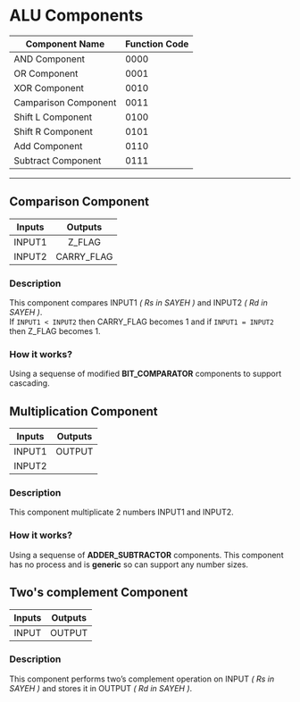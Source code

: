 # ALU Components


|Component Name|Function Code|
|--------------|-------------|
|AND Component|0000|
|OR Component|0001|
|XOR Component|0010|
|Camparison Component|0011|
|Shift L Component|0100|
|Shift R Component|0101|
|Add Component|0110|
|Subtract Component|0111|

<hr>

## Comparison Component

|Inputs|Outputs|
| :---: | :---: |
|INPUT1|Z_FLAG|
|INPUT2|CARRY_FLAG|

### Description

This component compares INPUT1 _( Rs in SAYEH )_ and INPUT2 _( Rd in SAYEH )_.  
If `INPUT1 < INPUT2` then CARRY\_FLAG becomes 1 and if `INPUT1 = INPUT2` then Z\_FLAG becomes 1.

### How it works?

Using a sequense of modified **BIT_COMPARATOR** components to support cascading.

## Multiplication Component

|Inputs|Outputs|
| :---: | :---: |
|INPUT1|OUTPUT|
|INPUT2||

### Description

This component multiplicate 2 numbers INPUT1 and INPUT2.

### How it works?

Using a sequense of **ADDER_SUBTRACTOR** components. This component has no process and is **generic** so can support any number sizes.

## Two's complement Component

|Inputs|Outputs|
| :---: | :---: |
|INPUT|OUTPUT|

### Description

This component performs two’s complement operation on INPUT _( Rs in SAYEH )_ and stores it in OUTPUT _( Rd in SAYEH )_.